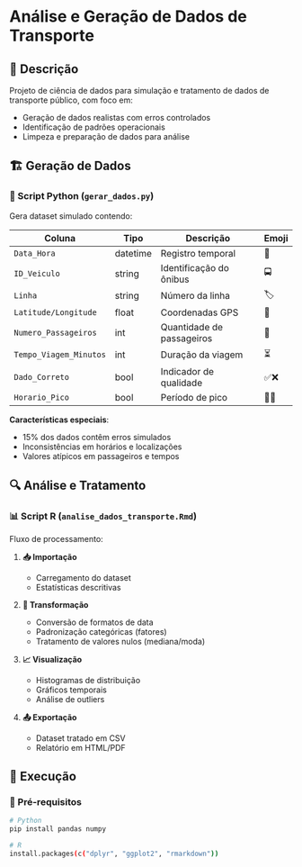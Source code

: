 # Análise e Geração de Dados de Transporte

## 📌 Descrição
Projeto de ciência de dados para simulação e tratamento de dados de transporte público, com foco em:
- Geração de dados realistas com erros controlados
- Identificação de padrões operacionais
- Limpeza e preparação de dados para análise

## 🏗️ Geração de Dados

### 📜 Script Python (`gerar_dados.py`)
Gera dataset simulado contendo:

| Coluna | Tipo | Descrição | Emoji |
|--------|------|-----------|-------|
| `Data_Hora` | datetime | Registro temporal | 📅 |
| `ID_Veiculo` | string | Identificação do ônibus | 🚍 | 
| `Linha` | string | Número da linha | 🏷️ |
| `Latitude/Longitude` | float | Coordenadas GPS | 📍 |
| `Numero_Passageiros` | int | Quantidade de passageiros | 👥 |
| `Tempo_Viagem_Minutos` | int | Duração da viagem | ⏳ |
| `Dado_Correto` | bool | Indicador de qualidade | ✅❌ |
| `Horario_Pico` | bool | Período de pico | 🌅🌆 |

**Características especiais**:
- 15% dos dados contêm erros simulados
- Inconsistências em horários e localizações
- Valores atípicos em passageiros e tempos

## 🔍 Análise e Tratamento

### 📊 Script R (`analise_dados_transporte.Rmd`)
Fluxo de processamento:

1. **📥 Importação** 
   - Carregamento do dataset
   - Estatísticas descritivas

2. **🔄 Transformação**
   - Conversão de formatos de data
   - Padronização categóricas (fatores)
   - Tratamento de valores nulos (mediana/moda)

3. **📈 Visualização**
   - Histogramas de distribuição
   - Gráficos temporais
   - Análise de outliers

4. **📤 Exportação**
   - Dataset tratado em CSV
   - Relatório em HTML/PDF

## 🚀 Execução

### 🔧 Pré-requisitos
```bash
# Python
pip install pandas numpy

# R
install.packages(c("dplyr", "ggplot2", "rmarkdown"))
